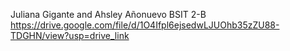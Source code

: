 Juliana Gigante and Ahsley Añonuevo BSIT 2-B
https://drive.google.com/file/d/1O4Ifpl6ejsedwLJUOhb35zZU88-TDGHN/view?usp=drive_link
